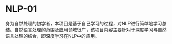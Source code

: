 # NLP-01

身为自然处理的初学者，本项目是基于自己学习的过程，对NLP进行简单地学习总结。自然语言处理的范围及应用领域很广，该项目内容主要针对于深度学习与自然语言处理的结合，即深度学习在NLP中的应用。